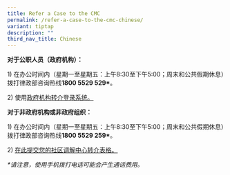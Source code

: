 ```yaml
---
title: Refer a Case to the CMC
permalink: /refer-a-case-to-the-cmc-chinese/
variant: tiptap
description: ""
third_nav_title: Chinese
---
```

<p><strong>对于公职人员（政府机构）：</strong>
</p>
<p>1) 在办公时间内（星期一至星期五：上午8:30至下午5:00；周末和公共假期休息）拨打律政部咨询热线<strong>1800 5529 529*</strong>。</p>
<p>2) 使用<u>政府机构</u><a href="https://cmc.intranet.mlaw.gov.sg/agency-login" rel="noopener noreferrer nofollow" target="_blank"><u>转介登录系统。</u></a>
</p>
<p><strong>对于非政府机构或非政府组织：</strong>
</p>
<p>1) 在办公时间内（星期一至星期五：上午8:30至下午5:00；周末和公共假期休息）拨打律政部咨询热线<strong>1800 5529 259*</strong>。</p>
<p>2) <u>在</u><a href="https://form.gov.sg/5dbfebfa1b03c2001911fc19" rel="noopener noreferrer nofollow" target="_blank"><u>此提交您的社区调解中心转介表格。</u></a>
</p>
<p><em>*请注意，使用手机拨打电话可能会产生通话费用。</em>
</p>